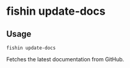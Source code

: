 fishin update-docs
==================

Usage
-----

`fishin update-docs`

Fetches the latest documentation from GitHub.
